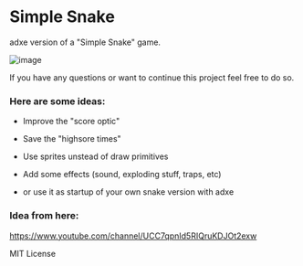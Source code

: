 # Simple Snake 
adxe version of a "Simple Snake" game.

![image](https://user-images.githubusercontent.com/8652787/175750227-f3f412dd-f555-4b05-bb91-8efe2f3ccc6b.png)


If you have any questions or want to continue this project feel free to do so.

### Here are some ideas:
- Improve the "score optic"
- Save the "highsore times"
- Use sprites unstead of draw primitives
- Add some effects (sound, exploding stuff, traps, etc)

- or use it as startup of your own snake version with adxe

### Idea from here:
https://www.youtube.com/channel/UCC7qpnId5RIQruKDJOt2exw


MIT License
